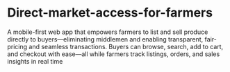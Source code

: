 # Direct-market-access-for-farmers
A mobile-first web app that empowers farmers to list and sell produce directly to buyers—eliminating middlemen and enabling transparent, fair-pricing and seamless transactions. Buyers can browse, search, add to cart, and checkout with ease—all while farmers track listings, orders, and sales insights in real time
